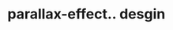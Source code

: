 # parallax-effect.. desgin                                                                                                                                                                                                                                                                                                                                  
